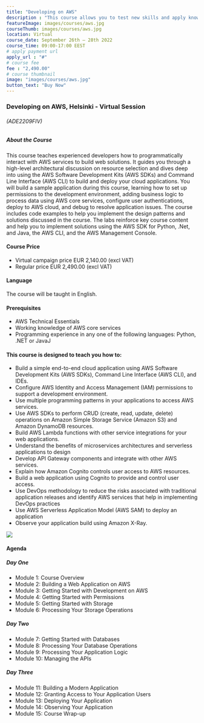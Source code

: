 ```yaml
---
title: "Developing on AWS"
description : "This course allows you to test new skills and apply knowledge to your working environment through a variety of practical exercises. This course will be delivered through a mix of instructor-led training (ILT) and hands-on labs."
featureImage: images/courses/aws.jpg
courseThumb: images/courses/aws.jpg
location: Virtual
course_date: September 26th – 28th 2022
course_time: 09:00-17:00 EEST
# apply payment url
apply_url : "#"
# course fee
fee : "2,490.00"
# course thumbnail
image: "images/courses/aws.jpg"
button_text: "Buy Now"
---
```


### Developing on AWS, Helsinki - Virtual Session

###### (ADE2209FIV)

##### About the Course

This course teaches experienced developers how to programmatically interact with AWS services to build web solutions. It guides you through a high-level architectural discussion on resource selection and dives deep into using the AWS Software Development Kits (AWS SDKs) and Command Line Interface (AWS CLI) to build and deploy your cloud applications. You will build a sample application during this course, learning how to set up permissions to the development environment, adding business logic to process data using AWS core services, configure user authentications, deploy to AWS cloud, and debug to resolve application issues. The course includes code examples to help you implement the design patterns and solutions discussed in the course. The labs reinforce key course content and help you to implement solutions using the AWS SDK for Python, .Net, and Java, the AWS CLI, and the AWS Management Console.

#### Course Price 

* Virtual campaign price EUR 2,140.00 (excl VAT)
* Regular price EUR 2,490.00 (excl VAT)

#### Language

The course will be taught in English.

#### Prerequisites

* AWS Technical Essentials
* Working knowledge of AWS core services
* Programming experience in any one of the following languages: Python, .NET or JavaJ


#### This course is designed to teach you how to:

* Build a simple end-to-end cloud application using AWS Software Development Kits (AWS SDKs), Command Line Interface (AWS CLI), and IDEs.
* Configure AWS Identity and Access Management (IAM) permissions to support a development environment.
* Use multiple programming patterns in your applications to access AWS services.
* Use AWS SDKs to perform CRUD (create, read, update, delete) operations on Amazon Simple Storage Service (Amazon S3) and Amazon DynamoDB resources.
* Build AWS Lambda functions with other service integrations for your web applications.
* Understand the benefits of microservices architectures and serverless applications to design
* Develop API Gateway components and integrate with other AWS services.
* Explain how Amazon Cognito controls user access to AWS resources.
* Build a web application using Cognito to provide and control user access.
* Use DevOps methodology to reduce the risks associated with traditional application releases and identify AWS services that help in implementing DevOps practices
* Use AWS Serverless Application Model (AWS SAM) to deploy an application
* Observe your application build using Amazon X-Ray.

![](https://nordcloud.com/wp-content/uploads/2020/03/nordcloud_web_square-29-1.jpg#floatright)

#### Agenda

##### Day One

* Module 1: Course Overview
* Module 2: Building a Web Application on AWS
* Module 3: Getting Started with Development on AWS
* Module 4: Getting Started with Permissions
* Module 5: Getting Started with Storage
* Module 6: Processing Your Storage Operations

##### Day Two

* Module 7: Getting Started with Databases
* Module 8: Processing Your Database Operations
* Module 9: Processing Your Application Logic
* Module 10: Managing the APIs

##### Day Three

* Module 11: Building a Modern Application
* Module 12: Granting Access to Your Application Users
* Module 13: Deploying Your Application
* Module 14: Observing Your Application
* Module 15: Course Wrap-up